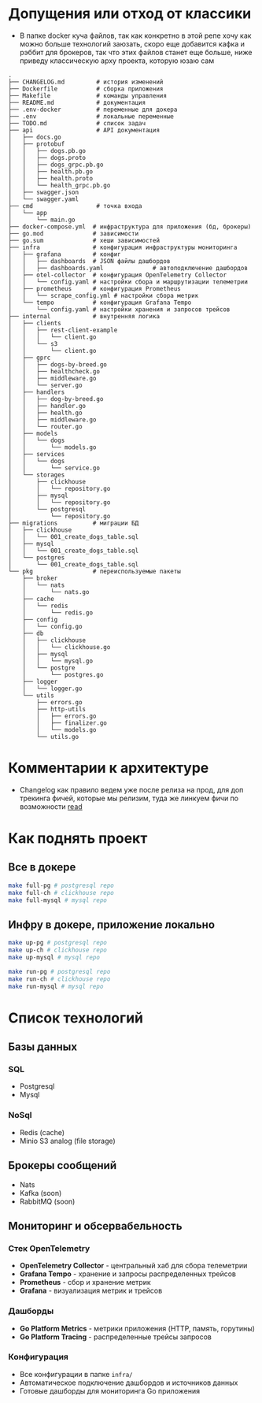 # Допущения или отход от классики
- В папке docker куча файлов, так как конкретно в этой репе хочу как можно больше технологий заюзать, скоро еще добавится кафка и рэббит для брокеров, так что этих файлов станет еще больше, ниже приведу классическую арху проекта, которую юзаю сам
```
.
├── CHANGELOG.md         # история изменений 
├── Dockerfile           # сборка приложения
├── Makefile             # команды управления
├── README.md            # документация
├── .env-docker          # переменные для докера
├── .env                 # локальные переменные
├── TODO.md              # список задач
├── api                  # API документация
│   ├── docs.go
│   ├── protobuf
│   │   ├── dogs.pb.go
│   │   ├── dogs.proto
│   │   ├── dogs_grpc.pb.go
│   │   ├── health.pb.go
│   │   ├── health.proto
│   │   └── health_grpc.pb.go
│   ├── swagger.json
│   └── swagger.yaml
├── cmd                  # точка входа
│   └── app
│       └── main.go
├── docker-compose.yml  # инфраструктура для приложения (бд, брокеры)
├── go.mod              # зависимости
├── go.sum              # хеши зависимостей
├── infra               # конфигурация инфраструктуры мониторинга
│   ├── grafana         # конфиг
│   │   ├── dashboards  # JSON файлы дашбордов
│   │   ├── dashboards.yaml              # автоподключение дашбордов
│   ├── otel-collector  # конфигурация OpenTelemetry Collector
│   │   └── config.yaml # настройки сбора и маршрутизации телеметрии
│   ├── prometheus      # конфигурация Prometheus
│   │   └── scrape_config.yml # настройки сбора метрик
│   └── tempo           # конфигурация Grafana Tempo
│       └── config.yaml # настройки хранения и запросов трейсов
├── internal            # внутренняя логика
│   ├── clients
│   │   ├── rest-client-example
│   │   │   └── client.go
│   │   └── s3
│   │       └── client.go
│   ├── gprc
│   │   ├── dogs-by-breed.go
│   │   ├── healthcheck.go
│   │   ├── middleware.go
│   │   └── server.go
│   ├── handlers
│   │   ├── dog-by-breed.go
│   │   ├── handler.go
│   │   ├── health.go
│   │   ├── middleware.go
│   │   └── router.go
│   ├── models
│   │   └── dogs
│   │       └── models.go
│   ├── services
│   │   └── dogs
│   │       └── service.go
│   └── storages
│       ├── clickhouse
│       │   └── repository.go
│       ├── mysql
│       │   └── repository.go
│       └── postgresql
│           └── repository.go
├── migrations          # миграции БД
│   ├── clickhouse
│   │   └── 001_create_dogs_table.sql
│   ├── mysql
│   │   └── 001_create_dogs_table.sql
│   └── postgres
│       └── 001_create_dogs_table.sql
└── pkg                 # переиспользуемые пакеты
    ├── broker
    │   └── nats
    │       └── nats.go
    ├── cache
    │   └── redis
    │       └── redis.go
    ├── config
    │   └── config.go
    ├── db
    │   ├── clickhouse
    │   │   └── clickhouse.go
    │   ├── mysql
    │   │   └── mysql.go
    │   └── postgre
    │       └── postgres.go
    ├── logger
    │   └── logger.go
    └── utils
        ├── errors.go
        ├── http-utils
        │   ├── errors.go
        │   ├── finalizer.go
        │   └── models.go
        └── utils.go
```

# Комментарии к архитектуре 
- Changelog как правило ведем уже после релиза на прод, для доп трекинга фичей, которые мы релизим, туда же линкуем фичи по возможности [read](https://keepachangelog.com/ru/1.1.0/)

# Как поднять проект

## Все в докере
```bash
make full-pg # postgresql repo
make full-ch # clickhouse repo
make full-mysql # mysql repo
```

## Инфру в докере, приложение локально
```bash
make up-pg # postgresql repo
make up-ch # clickhouse repo
make up-mysql # mysql repo

make run-pg # postgresql repo
make run-ch # clickhouse repo
make run-mysql # mysql repo
```

# Список технологий 

## Базы данных

### SQL
- Postgresql
- Mysql

### NoSql
- Redis (cache)
- Minio S3 analog (file storage)

## Брокеры сообщений
- Nats
- Kafka (soon)
- RabbitMQ (soon)

## Мониторинг и обсервабельность

### Стек OpenTelemetry
- **OpenTelemetry Collector** - центральный хаб для сбора телеметрии
- **Grafana Tempo** - хранение и запросы распределенных трейсов
- **Prometheus** - сбор и хранение метрик
- **Grafana** - визуализация метрик и трейсов

### Дашборды
- **Go Platform Metrics** - метрики приложения (HTTP, память, горутины)
- **Go Platform Tracing** - распределенные трейсы запросов

### Конфигурация
- Все конфигурации в папке `infra/`
- Автоматическое подключение дашбордов и источников данных
- Готовые дашборды для мониторинга Go приложения